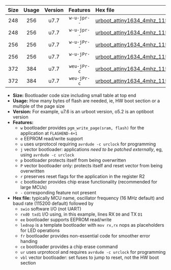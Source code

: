 |Size|Usage|Version|Features|Hex file|
|:-:|:-:|:-:|:-:|:--|
|248|256|u7.7|`w-u-jpr--`|[urboot_attiny1634_4mhz_115200bps_swio_rxa7_txb0_lednop_ur_vbl.hex](https://raw.githubusercontent.com/stefanrueger/urboot.hex/main/mcus/attiny1634/fcpu_4mhz/115200_bps/urboot_attiny1634_4mhz_115200bps_swio_rxa7_txb0_lednop_ur_vbl.hex)|
|248|256|u7.7|`w-u-jpr--`|[urboot_attiny1634_4mhz_115200bps_swio_rxb1_txb2_lednop_ur_vbl.hex](https://raw.githubusercontent.com/stefanrueger/urboot.hex/main/mcus/attiny1634/fcpu_4mhz/115200_bps/urboot_attiny1634_4mhz_115200bps_swio_rxb1_txb2_lednop_ur_vbl.hex)|
|256|256|u7.7|`w-u-jPr--`|[urboot_attiny1634_4mhz_115200bps_swio_rxa7_txb0_ur_vbl.hex](https://raw.githubusercontent.com/stefanrueger/urboot.hex/main/mcus/attiny1634/fcpu_4mhz/115200_bps/urboot_attiny1634_4mhz_115200bps_swio_rxa7_txb0_ur_vbl.hex)|
|256|256|u7.7|`w-u-jPr--`|[urboot_attiny1634_4mhz_115200bps_swio_rxb1_txb2_ur_vbl.hex](https://raw.githubusercontent.com/stefanrueger/urboot.hex/main/mcus/attiny1634/fcpu_4mhz/115200_bps/urboot_attiny1634_4mhz_115200bps_swio_rxb1_txb2_ur_vbl.hex)|
|372|384|u7.7|`weu-jPr-c`|[urboot_attiny1634_4mhz_115200bps_swio_rxa7_txb0_ee_lednop_fr_ce_ur_vbl.hex](https://raw.githubusercontent.com/stefanrueger/urboot.hex/main/mcus/attiny1634/fcpu_4mhz/115200_bps/urboot_attiny1634_4mhz_115200bps_swio_rxa7_txb0_ee_lednop_fr_ce_ur_vbl.hex)|
|372|384|u7.7|`weu-jPr-c`|[urboot_attiny1634_4mhz_115200bps_swio_rxb1_txb2_ee_lednop_fr_ce_ur_vbl.hex](https://raw.githubusercontent.com/stefanrueger/urboot.hex/main/mcus/attiny1634/fcpu_4mhz/115200_bps/urboot_attiny1634_4mhz_115200bps_swio_rxb1_txb2_ee_lednop_fr_ce_ur_vbl.hex)|

- **Size:** Bootloader code size including small table at top end
- **Usage:** How many bytes of flash are needed, ie, HW boot section or a multiple of the page size
- **Version:** For example, u7.6 is an urboot version, o5.2 is an optiboot version
- **Features:**
  + `w` bootloader provides `pgm_write_page(sram, flash)` for the application at `FLASHEND-4+1`
  + `e` EEPROM read/write support
  + `u` uses urprotocol requiring `avrdude -c urclock` for programming
  + `j` vector bootloader: applications *need to be patched externally*, eg, using `avrdude -c urclock`
  + `p` bootloader protects itself from being overwritten
  + `P` vector bootloader only: protects itself and reset vector from being overwritten
  + `r` preserves reset flags for the application in the register R2
  + `c` bootloader provides chip erase functionality (recommended for large MCUs)
  + `-` corresponding feature not present
- **Hex file:** typically MCU name, oscillator frequency (16 MHz default) and baud rate (115200 default) followed by
  + `swio` software I/O (not UART)
  + `rxd0 txd1` I/O using, in this example, lines RX `D0` and TX `D1`
  + `ee` bootloader supports EEPROM read/write
  + `lednop` is a template bootloader with `mov rx,rx` nops as placeholders for LED operations
  + `fr` bootloader provides non-essential code for smoother error handing
  + `ce` bootloader provides a chip erase command
  + `ur` uses urprotocol and requires `avrdude -c urclock` for programming
  + `vbl` vector bootloader: set fuses to jump to reset, not the HW boot section
